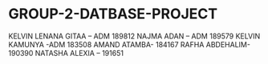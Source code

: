 # GROUP-2-DATBASE-PROJECT

KELVIN LENANA GITAA – ADM 189812
NAJMA ADAN – ADM 189579
KELVIN KAMUNYA -ADM 183508
AMAND ATAMBA- 184167
RAFHA ABDEHALIM-190390
NATASHA ALEXIA – 191651
